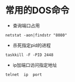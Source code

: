 # 常用的DOS命令

- 查询端口占用

```
netstat -aon|findstr "8080"
```

- 杀死指定pid的进程

```
taskkill -F -PID 2448
```

- ip加端口访问指定地址

```
telnet  ip  port
```

